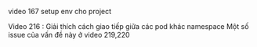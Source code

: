 video 167 setup env cho project
 
Video 216 : Giải thích cách giao tiếp giữa các pod khác namespace
Một số issue của vấn đề này ở video 219,220